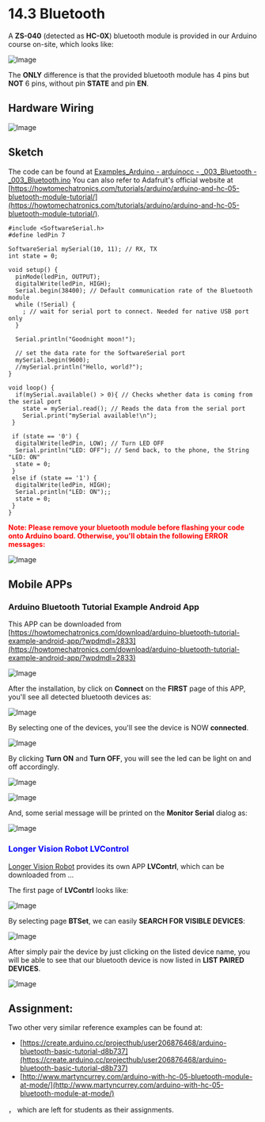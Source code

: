# 14.3 Bluetooth

A **ZS-040** (detected as **HC-0X**)  bluetooth module is provided in our Arduino course on-site, which looks like:

![Image](../../Examples/howtomechatronics/HC-05-Bluetooth-Module.jpg) 

The **ONLY** difference is that the provided bluetooth module has 4 pins but **NOT** 6 pins, without pin **STATE** and pin **EN**.


## Hardware Wiring

![Image](../../Examples/howtomechatronics/003_bluetooth.jpg)

## Sketch
The code can be found at [Examples_Arduino - arduinocc - _003_Bluetooth - _003_Bluetooth.ino](https://github.com/LongerVisionRobot/Examples_Arduino/blob/master/howtomechatronics/_003_Bluetooth/_003_Bluetooth.ino)
You can also refer to Adafruit's official website at [https://howtomechatronics.com/tutorials/arduino/arduino-and-hc-05-bluetooth-module-tutorial/](https://howtomechatronics.com/tutorials/arduino/arduino-and-hc-05-bluetooth-module-tutorial/).
```
#include <SoftwareSerial.h>
#define ledPin 7

SoftwareSerial mySerial(10, 11); // RX, TX
int state = 0;

void setup() {
  pinMode(ledPin, OUTPUT);
  digitalWrite(ledPin, HIGH);
  Serial.begin(38400); // Default communication rate of the Bluetooth module
  while (!Serial) {
    ; // wait for serial port to connect. Needed for native USB port only
  }

  Serial.println("Goodnight moon!");

  // set the data rate for the SoftwareSerial port
  mySerial.begin(9600);
  //mySerial.println("Hello, world?");
}

void loop() {   
  if(mySerial.available() > 0){ // Checks whether data is coming from the serial port
    state = mySerial.read(); // Reads the data from the serial port
    Serial.print("mySerial available!\n");
 }

 if (state == '0') {
  digitalWrite(ledPin, LOW); // Turn LED OFF
  Serial.println("LED: OFF"); // Send back, to the phone, the String "LED: ON"
  state = 0;
 }
 else if (state == '1') {
  digitalWrite(ledPin, HIGH);
  Serial.println("LED: ON");;
  state = 0;
 } 
}
```

<span style="color:red">**Note: Please remove your bluetooth module before flashing your code onto Arduino board. Otherwise, you'll obtain the following ERROR messages:**</span>

![Image](../../Examples/howtomechatronics/avr_bluetooth_error.jpg)


## Mobile APPs

### Arduino Bluetooth Tutorial Example Android App

This APP can be downloaded from [https://howtomechatronics.com/download/arduino-bluetooth-tutorial-example-android-app/?wpdmdl=2833](https://howtomechatronics.com/download/arduino-bluetooth-tutorial-example-android-app/?wpdmdl=2833)

![Image](../../Examples/howtomechatronics/ArduinoBluetoothTutorialExampleApp.jpg)


After the installation, by click on **Connect** on the **FIRST** page of this APP, you'll see all detected bluetooth devices as:

![Image](../../Examples/howtomechatronics/HowtoMechatronics_Arduino_Bluetooth_App_DevicesFound.jpg)

By selecting one of the devices, you'll see the device is NOW **connected**.

![Image](../../Examples/howtomechatronics/HowtoMechatronics_Arduino_Bluetooth_App_FrontPage.jpg)

By clicking **Turn ON** and **Turn OFF**, you will see the led can be light on and off accordingly.

![Image](../../Examples/howtomechatronics/led_on.jpg)

![Image](../../Examples/howtomechatronics/led_off.jpg)

And, some serial message will be printed on the **Monitor Serial** dialog as:

![Image](../../Examples/howtomechatronics/bluetooth_led_serial.jpg)


### <span style="color:blue">Longer Vision Robot LVControl</span>

[Longer Vision Robot](http://www.longervisionrobot.com) provides its own APP **LVContrl**, which can be downloaded from ...


The first page of **LVContrl** looks like:

![Image](../../Examples/howtomechatronics/LVControl_V0.2.jpg)

By selecting page **BTSet**, we can easily **SEARCH FOR VISIBLE DEVICES**:

![Image](../../Examples/howtomechatronics/LVControl_Bluetooth_Set.jpg)

After simply pair the device by just clicking on the listed device name, you will be able to see that our bluetooth device is now listed in **LIST PAIRED DEVICES**.

![Image](../../Examples/howtomechatronics/LVControl_Bluetooth_Connected.jpg)



## Assignment:

Two other very similar reference examples can be found at:
* [https://create.arduino.cc/projecthub/user206876468/arduino-bluetooth-basic-tutorial-d8b737](https://create.arduino.cc/projecthub/user206876468/arduino-bluetooth-basic-tutorial-d8b737)
* [http://www.martyncurrey.com/arduino-with-hc-05-bluetooth-module-at-mode/](http://www.martyncurrey.com/arduino-with-hc-05-bluetooth-module-at-mode/)

， which are left for students as their assignments.

